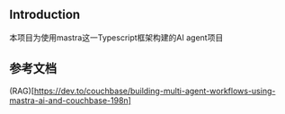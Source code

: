 ## Introduction

本项目为使用mastra这一Typescript框架构建的AI agent项目

## 参考文档

(RAG)[https://dev.to/couchbase/building-multi-agent-workflows-using-mastra-ai-and-couchbase-198n]
